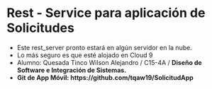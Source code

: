 <h1>Rest - Service para aplicación de Solicitudes</h1>
<ul>
  <li>Este rest_server pronto estará en algún servidor en la nube.</li>
  <li>Lo más seguro es que esté alojado en Cloud 9</li>
  <li>Alumno: Quesada Tinco Wilson Alejandro / C15-4A / <strong>Diseño de Software e Integración de Sistemas.<strong></li>
  <li>Git de App Móvil: https://github.com/tqaw19/SolicitudApp</li>
  
  </ul>

